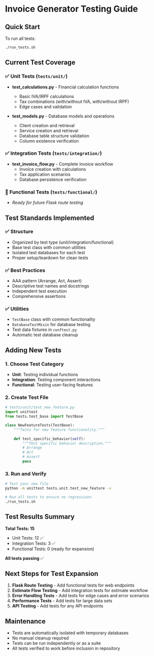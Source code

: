 # Invoice Generator Testing Guide

## Quick Start

To run all tests:
```bash
./run_tests.sh
```

## Current Test Coverage

### ✅ Unit Tests (`tests/unit/`)
- **test_calculations.py** - Financial calculation functions
  - Basic IVA/IRPF calculations
  - Tax combinations (with/without IVA, with/without IRPF)
  - Edge cases and validation

- **test_models.py** - Database models and operations
  - Client creation and retrieval
  - Service creation and retrieval
  - Database table structure validation
  - Column existence verification

### ✅ Integration Tests (`tests/integration/`)
- **test_invoice_flow.py** - Complete invoice workflow
  - Invoice creation with calculations
  - Tax application scenarios
  - Database persistence verification

### 📝 Functional Tests (`tests/functional/`)
- *Ready for future Flask route testing*

## Test Standards Implemented

### ✅ Structure
- Organized by test type (unit/integration/functional)
- Base test class with common utilities
- Isolated test databases for each test
- Proper setup/teardown for clean tests

### ✅ Best Practices
- AAA pattern (Arrange, Act, Assert)
- Descriptive test names and docstrings
- Independent test execution
- Comprehensive assertions

### ✅ Utilities
- `TestBase` class with common functionality
- `DatabaseTestMixin` for database testing
- Test data fixtures in `conftest.py`
- Automatic test database cleanup

## Adding New Tests

### 1. Choose Test Category
- **Unit**: Testing individual functions
- **Integration**: Testing component interactions
- **Functional**: Testing user-facing features

### 2. Create Test File
```python
# tests/unit/test_new_feature.py
import unittest
from tests.test_base import TestBase

class NewFeatureTests(TestBase):
    """Tests for new feature functionality."""
    
    def test_specific_behavior(self):
        """Test specific behavior description."""
        # Arrange
        # Act
        # Assert
        pass
```

### 3. Run and Verify
```bash
# Test your new file
python -m unittest tests.unit.test_new_feature -v

# Run all tests to ensure no regressions
./run_tests.sh
```

## Test Results Summary

**Total Tests: 15**
- Unit Tests: 12 ✅
- Integration Tests: 3 ✅
- Functional Tests: 0 (ready for expansion)

**All tests passing** ✅

## Next Steps for Test Expansion

1. **Flask Route Testing** - Add functional tests for web endpoints
2. **Estimate Flow Testing** - Add integration tests for estimate workflow
3. **Error Handling Tests** - Add tests for edge cases and error scenarios
4. **Performance Tests** - Add tests for large data sets
5. **API Testing** - Add tests for any API endpoints

## Maintenance

- Tests are automatically isolated with temporary databases
- No manual cleanup required
- Tests can be run independently or as a suite
- All tests verified to work before inclusion in repository
